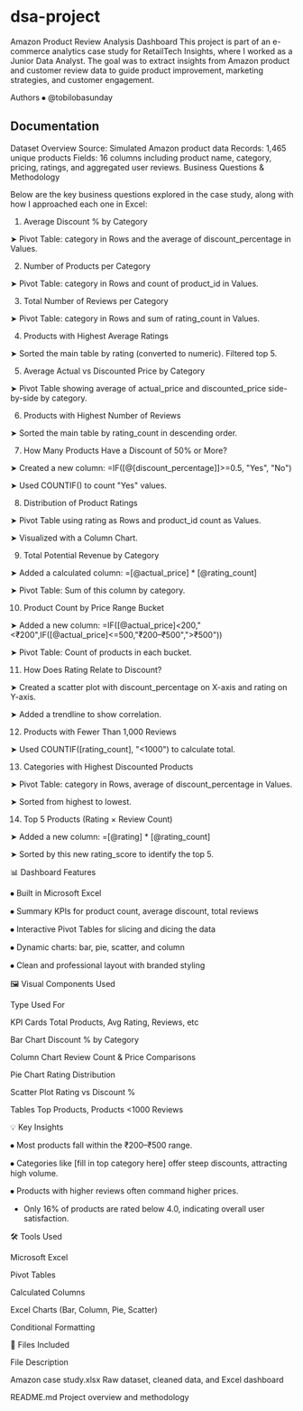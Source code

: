 # dsa-project

Amazon Product Review Analysis Dashboard
This project is part of an e-commerce analytics case study for RetailTech Insights, where I worked as a Junior Data Analyst. The goal was to extract insights from Amazon product and customer review data to guide product improvement, marketing strategies, and customer engagement.

Authors
⦁	@tobilobasunday

## Documentation

Dataset Overview
Source: Simulated Amazon product data
Records: 1,465 unique products
Fields: 16 columns including product name, category, pricing, ratings, and aggregated user reviews.
Business Questions & Methodology

Below are the key business questions explored in the case study, along with how I approached each one in Excel:

1.	Average Discount % by Category

➤ Pivot Table: category in Rows and the average of discount_percentage in Values.

2.	Number of Products per Category

➤ Pivot Table: category in Rows and count of product_id in Values.

3.	Total Number of Reviews per Category

➤ Pivot Table: category in Rows and sum of rating_count in Values.

4.	Products with Highest Average Ratings

➤ Sorted the main table by rating (converted to numeric). Filtered top 5.

5.	Average Actual vs Discounted Price by Category

➤ Pivot Table showing average of actual_price and discounted_price side-by-side by category.

6.	Products with Highest Number of Reviews

➤ Sorted the main table by rating_count in descending order.

7.	How Many Products Have a Discount of 50% or More?

➤ Created a new column: =IF([@[discount_percentage]]>=0.5, "Yes", "No")

➤ Used COUNTIF() to count "Yes" values.

8.	Distribution of Product Ratings

➤ Pivot Table using rating as Rows and product_id count as Values.

➤ Visualized with a Column Chart.

9.	Total Potential Revenue by Category

➤ Added a calculated column: =[@actual_price] * [@rating_count]

➤ Pivot Table: Sum of this column by category.

10.	Product Count by Price Range Bucket

➤ Added a new column: =IF([@actual_price]<200,"<₹200",IF([@actual_price]<=500,"₹200–₹500",">₹500"))

➤ Pivot Table: Count of products in each bucket.

11.	How Does Rating Relate to Discount?

➤ Created a scatter plot with discount_percentage on X-axis and rating on Y-axis.

➤ Added a trendline to show correlation.

12.	Products with Fewer Than 1,000 Reviews

➤ Used COUNTIF([rating_count], "<1000") to calculate total.

13.	Categories with Highest Discounted Products

➤ Pivot Table: category in Rows, average of discount_percentage in Values.

➤ Sorted from highest to lowest.

14.	Top 5 Products (Rating × Review Count)

➤ Added a new column: =[@rating] * [@rating_count]

➤ Sorted by this new rating_score to identify the top 5.

📊 Dashboard Features

⦁	Built in Microsoft Excel

⦁	Summary KPIs for product count, average discount, total reviews

⦁	Interactive Pivot Tables for slicing and dicing the data

⦁	Dynamic charts: bar, pie, scatter, and column

⦁	Clean and professional layout with branded styling


🖼️ Visual Components Used

Type                                        Used For

KPI Cards                                  Total Products, Avg Rating, Reviews, etc

Bar Chart                                   Discount % by Category

Column Chart                                Review Count & Price Comparisons

Pie Chart                                   Rating Distribution

Scatter Plot                                Rating vs Discount %

Tables                                      Top Products, Products <1000 Reviews


💡 Key Insights

⦁	Most products fall within the ₹200–₹500 range.

⦁	Categories like [fill in top category here] offer steep discounts, attracting high volume.

⦁	Products with higher reviews often command higher prices.

* Only 16% of products are rated below 4.0, indicating overall user satisfaction.


🛠️ Tools Used

Microsoft Excel

Pivot Tables

Calculated Columns

Excel Charts (Bar, Column, Pie, Scatter)

Conditional Formatting

📁 Files Included

File                                                Description

Amazon case study.xlsx                              Raw dataset, cleaned data, and Excel dashboard

README.md                                           Project overview and methodology
